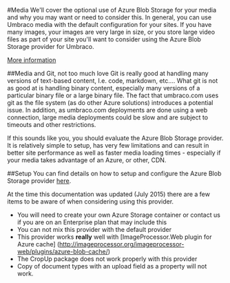 #Media
We'll cover the optional use of Azure Blob Storage for your media and why you may want or need to consider this.  In general, you can use Umbraco media with the default configuration for your sites.  If you have many images, your images are very large in size, or you store large video files as part of your site you'll want to consider using the Azure Blob Storage provider for Umbraco.

[More information](https://our.umbraco.org/projects/backoffice-extensions/azure-blob-storage-provider) 	

##Media and Git, not too much love
Git is really good at handling many versions of text-based content,  I.e. code, markdown, etc....  What git is not as good at is handling binary content, especially many versions of a particular binary file or a large binary file.  The fact that umbraco.com uses git as the file system (as do other Azure solutions) introduces a potential issue.  In addition, as umbraco.com deployments are done using a web connection, large media deployments could be slow and are subject to timeouts and other restrictions.

If this sounds like you, you should evaluate the Azure Blob Storage provider.  It is relatively simple to setup, has very few limitations and can result in better site performance as well as faster media loading times - especially if your media takes advantage of an Azure, or other, CDN.

##Setup
You can find details on how to setup and configure the Azure Blob Storage provider [here](https://our.umbraco.org/projects/backoffice-extensions/azure-blob-storage-provider).

At the time this documentation was updated (July 2015) there are a few items to be aware of when considering using this provider.

- You will need to create your own Azure Storage container or contact us if you are on an Enterprise plan that may include this
- You can not mix this provider with the default provider
- This provider works **really** well with [ImageProcessor.Web plugin for Azure cache]
(http://imageprocessor.org/imageprocessor-web/plugins/azure-blob-cache/)
- The CropUp package does not work properly with this provider
- Copy of document types with an upload field as a property will not work.


